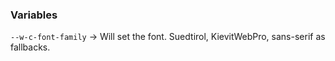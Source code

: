 <!--
SPDX-FileCopyrightText: 2021 NOI Techpark <digital@noi.bz.it>

SPDX-License-Identifier: AGPL-3.0-or-later
-->

### Variables

`--w-c-font-family` -> Will set the font. Suedtirol, KievitWebPro, sans-serif as fallbacks.